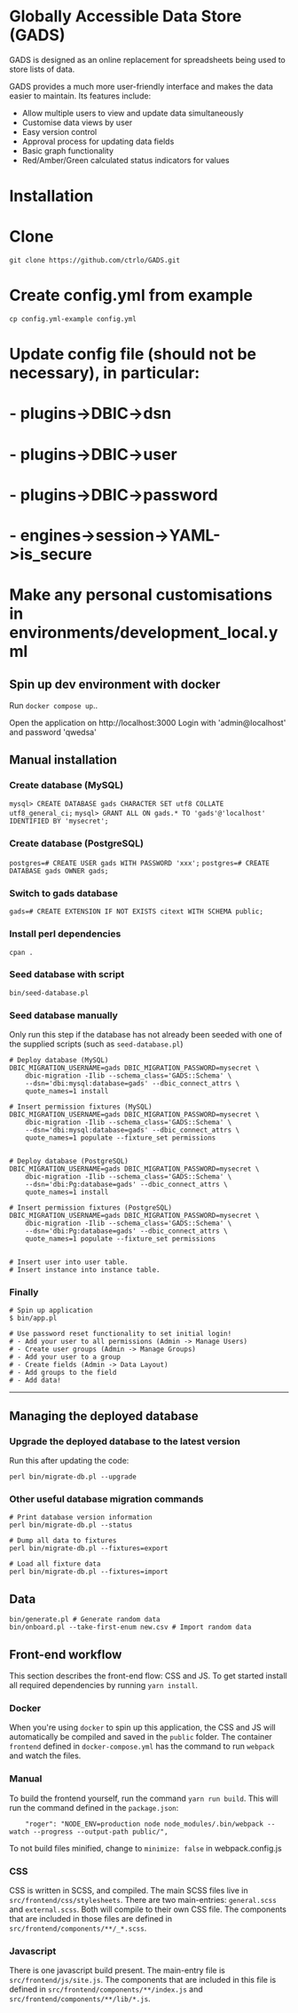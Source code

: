 Globally Accessible Data Store (GADS)
=====================================

GADS is designed as an online replacement for spreadsheets being used to store lists of data.

GADS provides a much more user-friendly interface and makes the data easier to maintain. Its features include:

- Allow multiple users to view and update data simultaneously
- Customise data views by user
- Easy version control
- Approval process for updating data fields
- Basic graph functionality
- Red/Amber/Green calculated status indicators for values

# Installation

# Clone
`git clone https://github.com/ctrlo/GADS.git`

# Create config.yml from example

`cp config.yml-example config.yml`

# Update config file (should not be necessary), in particular:
# - plugins->DBIC->dsn
# - plugins->DBIC->user
# - plugins->DBIC->password
# - engines->session->YAML->is_secure
# Make any personal customisations in environments/development_local.yml

## Spin up dev environment with docker

Run `docker compose up`..

Open the application on http://localhost:3000
Login with 'admin@localhost' and password 'qwedsa'

## Manual installation

### Create database (MySQL)

`mysql> CREATE DATABASE gads CHARACTER SET utf8 COLLATE utf8_general_ci;`
`mysql> GRANT ALL ON gads.* TO 'gads'@'localhost' IDENTIFIED BY 'mysecret';`

### Create database (PostgreSQL)

`postgres=# CREATE USER gads WITH PASSWORD 'xxx';`
`postgres=# CREATE DATABASE gads OWNER gads;`

### Switch to gads database
`gads=# CREATE EXTENSION IF NOT EXISTS citext WITH SCHEMA public;`

### Install perl dependencies
`cpan .`

### Seed database with script
`bin/seed-database.pl`

### Seed database manually

Only run this step if the database has not already been seeded with one of the
supplied scripts (such as ```seed-database.pl```)

```
# Deploy database (MySQL)
DBIC_MIGRATION_USERNAME=gads DBIC_MIGRATION_PASSWORD=mysecret \
    dbic-migration -Ilib --schema_class='GADS::Schema' \
    --dsn='dbi:mysql:database=gads' --dbic_connect_attrs \
    quote_names=1 install

# Insert permission fixtures (MySQL)
DBIC_MIGRATION_USERNAME=gads DBIC_MIGRATION_PASSWORD=mysecret \
    dbic-migration -Ilib --schema_class='GADS::Schema' \
    --dsn='dbi:mysql:database=gads' --dbic_connect_attrs \
    quote_names=1 populate --fixture_set permissions


# Deploy database (PostgreSQL)
DBIC_MIGRATION_USERNAME=gads DBIC_MIGRATION_PASSWORD=mysecret \
    dbic-migration -Ilib --schema_class='GADS::Schema' \
    --dsn='dbi:Pg:database=gads' --dbic_connect_attrs \
    quote_names=1 install

# Insert permission fixtures (PostgreSQL)
DBIC_MIGRATION_USERNAME=gads DBIC_MIGRATION_PASSWORD=mysecret \
    dbic-migration -Ilib --schema_class='GADS::Schema' \
    --dsn='dbi:Pg:database=gads' --dbic_connect_attrs \
    quote_names=1 populate --fixture_set permissions


# Insert user into user table.
# Insert instance into instance table.
```

### Finally

```
# Spin up application
$ bin/app.pl

# Use password reset functionality to set initial login!
# - Add your user to all permissions (Admin -> Manage Users)
# - Create user groups (Admin -> Manage Groups)
# - Add your user to a group
# - Create fields (Admin -> Data Layout)
# - Add groups to the field
# - Add data!
```

---

## Managing the deployed database

### Upgrade the deployed database to the latest version

Run this after updating the code:

`perl bin/migrate-db.pl --upgrade`

### Other useful database migration commands

```
# Print database version information
perl bin/migrate-db.pl --status

# Dump all data to fixtures
perl bin/migrate-db.pl --fixtures=export

# Load all fixture data
perl bin/migrate-db.pl --fixtures=import
```

## Data

```
bin/generate.pl # Generate random data
bin/onboard.pl --take-first-enum new.csv # Import random data
```

## Front-end workflow

This section describes the front-end flow: CSS and JS.
To get started install all required dependencies by running `yarn install`.

### Docker
When you're using `docker` to spin up this application, the CSS and JS
will automatically be compiled and saved in the `public` folder.
The container `frontend` defined in `docker-compose.yml` has the command
to run `webpack` and watch the files.

### Manual

To build the frontend yourself, run the command `yarn run build`.
This will run the command defined in the `package.json`:
```
    "roger": "NODE_ENV=production node node_modules/.bin/webpack --watch --progress --output-path public/",
```
To not build files minified, change to ```minimize: false``` in webpack.config.js

### CSS

CSS is written in SCSS, and compiled.
The main SCSS files live in `src/frontend/css/stylesheets`.
There are two main-entries: `general.scss` and `external.scss`.
Both will compile to their own CSS file. The components that
are included in those files are defined in `src/frontend/components/**/_*.scss`.

### Javascript

There is one javascript build present. The main-entry file is `src/frontend/js/site.js`.
The components that are included in this file is defined in `src/frontend/components/**/index.js`
and `src/frontend/components/**/lib/*.js`.

